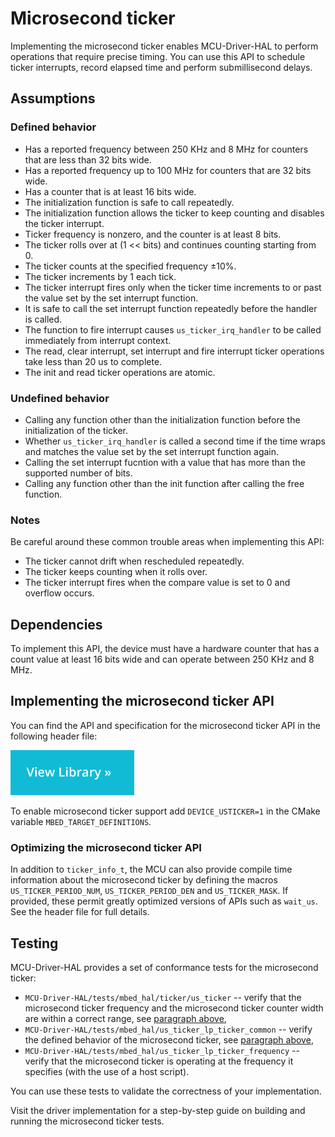# Microsecond ticker

Implementing the microsecond ticker enables MCU-Driver-HAL to perform operations that require precise timing. You can use this API to schedule ticker interrupts, record elapsed time and perform submillisecond delays.

## Assumptions

### Defined behavior

- Has a reported frequency between 250 KHz and 8 MHz for counters that are less than 32 bits wide.
- Has a reported frequency up to 100 MHz for counters that are 32 bits wide.
- Has a counter that is at least 16 bits wide.
- The initialization function is safe to call repeatedly.
- The initialization function allows the ticker to keep counting and disables the ticker interrupt.
- Ticker frequency is nonzero, and the counter is at least 8 bits.
- The ticker rolls over at (1 << bits) and continues counting starting from 0.
- The ticker counts at the specified frequency ±10%.
- The ticker increments by 1 each tick.
- The ticker interrupt fires only when the ticker time increments to or past the value set by the set interrupt function.
- It is safe to call the set interrupt function repeatedly before the handler is called.
- The function to fire interrupt causes `us_ticker_irq_handler` to be called immediately from interrupt context.
- The read, clear interrupt, set interrupt and fire interrupt ticker operations take less than 20 us to complete.
- The init and read ticker operations are atomic.

### Undefined behavior

- Calling any function other than the initialization function before the initialization of the ticker.
- Whether `us_ticker_irq_handler` is called a second time if the time wraps and matches the value set by the set interrupt function again.
- Calling the set interrupt fucntion with a value that has more than the supported number of bits.
- Calling any function other than the init function after calling the free function.

### Notes

Be careful around these common trouble areas when implementing this API:

- The ticker cannot drift when rescheduled repeatedly.
- The ticker keeps counting when it rolls over.
- The ticker interrupt fires when the compare value is set to 0 and overflow occurs.

## Dependencies

To implement this API, the device must have a hardware counter that has a count value at least 16 bits wide and can operate between 250 KHz and 8 MHz.

## Implementing the microsecond ticker API

You can find the API and specification for the microsecond ticker API in the following header file:

[![View code](../../images/view_library_button.png)](https://mcu-driver-hal.github.io/MCU-Driver-HAL/doxygen/html/group__hal__us__ticker.html)

To enable microsecond ticker support add `DEVICE_USTICKER=1` in the CMake variable `MBED_TARGET_DEFINITIONS`.

### Optimizing the microsecond ticker API

In addition to `ticker_info_t`, the MCU can also provide compile time information about the microsecond ticker by defining the macros `US_TICKER_PERIOD_NUM`, `US_TICKER_PERIOD_DEN` and `US_TICKER_MASK`. If provided, these permit greatly optimized versions of APIs such as `wait_us`. See the header file for full details.

## Testing

MCU-Driver-HAL provides a set of conformance tests for the microsecond ticker:

- `MCU-Driver-HAL/tests/mbed_hal/ticker/us_ticker` -- verify that the microsecond ticker frequency and the microsecond ticker counter width are within a correct range, see [paragraph above](#defined-behavior),
- `MCU-Driver-HAL/tests/mbed_hal/us_ticker_lp_ticker_common` -- verify the defined behavior of the microsecond ticker, see [paragraph above](#defined-behavior),
- `MCU-Driver-HAL/tests/mbed_hal/us_ticker_lp_ticker_frequency` -- verify that the microsecond ticker is operating at the frequency it specifies (with the use of a host script).

You can use these tests to validate the correctness of your implementation.

Visit the driver implementation for a step-by-step guide on building and running the microsecond ticker tests.
